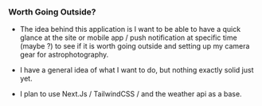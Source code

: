 ### Worth Going Outside?

- The idea behind this application is I want to be able to have a quick glance at the site or mobile app / push notification at specific time (maybe ?) to see if it is worth going outside and setting up my camera gear for astrophotography.

- I have a general idea of what I want to do, but nothing exactly solid just yet.

- I plan to use Next.Js / TailwindCSS / and the weather api as a base.
